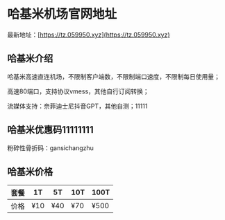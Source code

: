 # 哈基米机场官网地址

最新地址：[https://tz.059950.xyz](https://tz.059950.xyz)

## 哈基米介绍

哈基米高速直连机场，不限制客户端数，不限制端口速度，不限制每日使用量；

高速80端口，支持协议vmess，其他自行订阅转换；

流媒体支持：奈菲迪士尼抖音GPT，其他自测；11111

## 哈基米优惠码11111111

粉碎性骨折码：gansichangzhu

## 哈基米价格

|套餐|1T|5T|10T|100T|
|----|----|----|----|----|
|价格|¥10|¥40|¥70|¥500|



